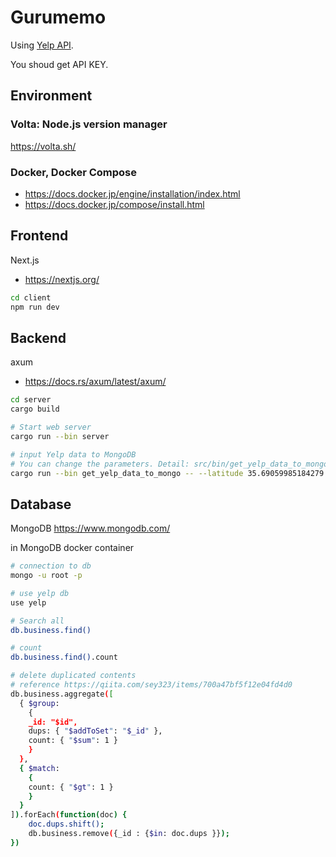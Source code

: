# Gurumemo

Using [Yelp API](https://www.yelp.com/developers/documentation/v3).

You shoud get API KEY.

## Environment

### Volta: Node.js version manager

<https://volta.sh/>

### Docker, Docker Compose

- <https://docs.docker.jp/engine/installation/index.html>
- <https://docs.docker.jp/compose/install.html>

## Frontend

Next.js

- <https://nextjs.org/>

```bash
cd client
npm run dev
```

## Backend

axum

- <https://docs.rs/axum/latest/axum/>

```bash
cd server
cargo build

# Start web server
cargo run --bin server

# input Yelp data to MongoDB
# You can change the parameters. Detail: src/bin/get_yelp_data_to_mongo.rs
cargo run --bin get_yelp_data_to_mongo -- --latitude 35.69059985184279 --longitude 139.70279058434141 --radius=300
```

## Database

MongoDB
<https://www.mongodb.com/>

in MongoDB docker container

```bash
# connection to db
mongo -u root -p

# use yelp db
use yelp

# Search all
db.business.find()

# count
db.business.find().count

# delete duplicated contents
# reference https://qiita.com/sey323/items/700a47bf5f12e04fd4d0
db.business.aggregate([
  { $group:
    {
    _id: "$id",
    dups: { "$addToSet": "$_id" },
    count: { "$sum": 1 }
    }
  },
  { $match:
    {
    count: { "$gt": 1 }
    }
  }
]).forEach(function(doc) {
    doc.dups.shift();
    db.business.remove({_id : {$in: doc.dups }});
})
```

